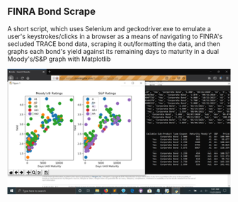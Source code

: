## FINRA Bond Scrape
A short script, which uses Selenium and geckodriver.exe to emulate a user's keystrokes/clicks in a browser as a means of navigating to FINRA's secluded TRACE bond data, scraping it out/formatting the data, and then graphs each bond's yield against its remaining days to maturity in a dual Moody's/S&P graph with Matplotlib

![alt text](https://github.com/treatmesubj/FINRABondScrape/blob/master/Screenshot%20(6).png)
